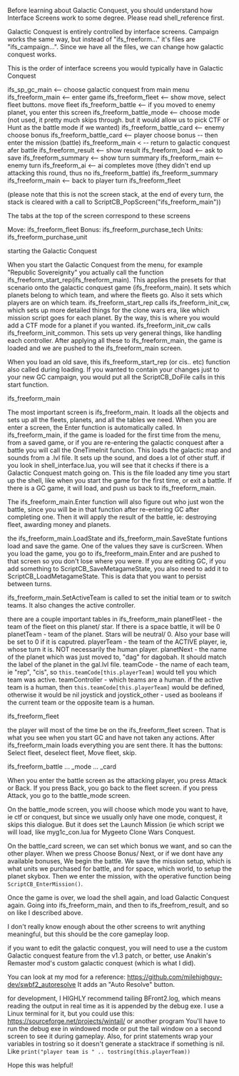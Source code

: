 Before learning about Galactic Conquest, you should understand how Interface Screens work to some degree. Please read shell_reference first.

Galactic Conquest is entirely controlled by interface screens. Campaign works the same way, but instead of "ifs_freeform..." it's files are "ifs_campaign...".
Since we have all the files, we can change how galactic conquest works.

This is the order of interface screens you would typically have in Galactic Conquest

ifs_sp_gc_main <-- choose galactic conquest from main menu
ifs_freeform_main <-- enter game
ifs_freeform_fleet <-- show move, select fleet buttons. move fleet
ifs_freeform_battle <-- if you moved to enemy planet, you enter this screen
ifs_freeform_battle_mode <-- choose mode (not used, it pretty much skips through. but it would allow us to pick CTF or Hunt as the battle mode if we wanted)
ifs_freeform_battle_card <-- enemy choose bonus
ifs_freeform_battle_card <-- player choose bonus -- then enter the mission (battle)
ifs_freeform_main < -- return to galactic conquest afer battle
ifs_freeform_result <-- show result
ifs_freeform_load <-- ask to save
ifs_freeform_summary <-- show turn summary
ifs_freeform_main <-- enemy turn
ifs_freeform_ai <-- ai completes move (they didn't end up attacking this round, thus no ifs_freeform_battle)
ifs_freeform_summary
ifs_freeform_main <-- back to player turn
ifs_freeform_fleet

(please note that this is not the screen stack, at the end of every turn, the stack is cleared with a call to ScriptCB_PopScreen("ifs_freeform_main"))

The tabs at the top of the screen correspond to these screens

Move: ifs_freeform_fleet
Bonus: ifs_freeform_purchase_tech
Units: ifs_freeform_purchase_unit

starting the Galactic Conquest

When you start the Galactic Conquest from the menu, for example "Republic Sovereignity" you actually call the function ifs_freeform_start_rep(ifs_freeform_main).
This applies the presets for that scenario onto the galactic conquest game (ifs_freeform_main). It sets which planets belong to which team, and where the fleets go.
Also it sets which players are on which team. ifs_freeform_start_rep calls ifs_freeform_init_cw,
which sets up more detailed things for the clone wars era, like which mission script goes for each planet. By the way, this is where you would add a CTF mode for a planet if you wanted.
ifs_freeform_init_cw calls ifs_freeform_init_common. This sets up very general things, like handling each controller.
After applying all these to ifs_freeform_main, the game is loaded and we are pushed to the ifs_freeform_main screen.

When you load an old save, this ifs_freeform_start_rep (or cis.. etc) function also called during loading.
If you wanted to contain your changes just to your new GC campaign, you would put all the ScriptCB_DoFile calls in this start function.


ifs_freeform_main

The most important screen is ifs_freeform_main. It loads all the objects and sets up all the fleets, planets, and all the tables we need.
When you are enter a screen, the Enter function is automatically called. In ifs_freeform_main, if the game is loaded for the first time from the menu, from a saved game,
or if you are re-entering the galactic conquest after a battle you will call the OneTimeInit function.
This loads the galactic map and sounds from a .lvl file. It sets up the sound, and does a lot of other stuff.
if you look in shell_interface.lua, you will see that it checks if there is a Galactic Conquest match going on.
This is the file loaded any time you start up the shell, like when you start the game for the first time, or exit a battle.
If there is a GC game, it will load, and push us back to ifs_freeform_main.

The ifs_freeform_main.Enter function will also figure out who just won the battle, since you will be in that function after re-entering GC after completing one.
Then it will apply the result of the battle, ie: destroying fleet, awarding money and planets.

the ifs_freeform_main.LoadState and ifs_freeform_main.SaveState funtions load and save the game. One of the values they save is curScreen. When you load the game,
you go to ifs_freeform_main.Enter and are pushed to that screen so you don't lose where you were.
If you are editing GC, if you add something to ScriptCB_SaveMetagameState, you also need to add it to ScriptCB_LoadMetagameState. This is data that you want to persist between turns.

ifs_freeform_main.SetActiveTeam is called to set the initial team or to switch teams. It also changes the active controller.

there are a couple important tables in ifs_freeform_main
planetFleet - the team of the fleet on this planet/ star. If there is a space battle, it will be 0
planetTeam - team of the planet. Stars will be neutral/ 0. Also your base will be set to 0 if it is caputred.
playerTeam - the team of the ACTIVE player, ie, whose turn it is. NOT necessarily the human player.
planetNext - the name of the planet which was just moved to, "dag" for dagobah. It should match the label of the planet in the gal.lvl file.
teamCode - the name of each team, ie "rep", "cis", so `this.teamCode[this.playerTeam]` would tell you which team was active.
teamController - which teams are a human. if the active team is a human, then `this.teamCode[this.playerTeam]` would be defined, otherwise it would be nil
joystick and joystick_other - used as booleans if the current team or the opposite team is a human.

ifs_freeform_fleet

the player will most of the time be on the ifs_freeform_fleet screen. That is what you see when you start GC and have not taken any actions.
After ifs_freeform_main loads everything you are sent there. It has the buttons: Select fleet, deselect fleet, Move fleet, skip.

ifs_freeform_battle ... _mode ... _card

When you enter the battle screen as the attacking player, you press Attack or Back.
If you press Back, you go back to the fleet screen. if you press Attack, you go to the battle_mode screen.

On the battle_mode screen, you will choose which mode you want to have, ie ctf or conquest, but since we usually only have one mode, conquest, it skips this dialogue.
But it does set the Launch Mission (ie which script we will load, like myg1c_con.lua for Mygeeto Clone Wars Conquest.

On the battle_card screen, we can set which bonus we want, and so can the other player. When we press Choose Bonus/ Next,
or if we dont have any available bonuses, We begin the battle.
We save the mission setup, which is what units we purchased for battle, and for space, which world, to setup the planet skybox.
Then we enter the mission, with the operative function being `ScriptCB_EnterMission()`.

Once the game is over, we load the shell again, and load Galactic Conquest again. Going into ifs_freeform_main, and then to ifs_freefrom_result, and so on like I described above.

I don't really know enough about the other screens to writ anything meaningful, but this should be the core gameplay loop.

if you want to edit the galactic conquest, you will need to use a the custom Galactic conquest feature from the v1.3 patch, or better,
use Anakin's Remaster mod's custom galactic conquest (which is what I did).

You can look at my mod for a reference: https://github.com/milehighguy-dev/swbf2_autoresolve
It adds an "Auto Resolve" button.

for development, I HIGHLY recommend tailing BFront2.log, which means reading the output in real time as it is appended by the debug exe.
I use a Linux terminal for it, but you could use this: https://sourceforge.net/projects/wintail/ or another program
You'll have to run the debug exe in windowed mode or put the tail window on a second screen to see it during gameplay.
Also, for print statements wrap your variables in tostring so it doesn't generate a stacktrace if something is nil. Like `print("player team is " .. tostring(this.playerTeam))`

Hope this was helpful!
